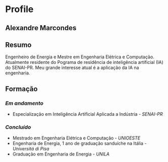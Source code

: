 # Profile
## Alexandre Marcondes

## Resumo
Engenheiro de Energia e Mestre em Engenharia Elétrica e Computação.
Atualmente residente do Pograma de residência de inteligência artificial (IA) do SENAI-PR.
Meu grande interesse atual é a aplicação da IA na engenharia.

## Formação
### _Em andamento_
* Especialização em Inteligência Artificial Aplicada a Indústria - _SENAI-PR_
### _Concluído_
* Mestrado em Engenharia Elétrica e Computação - _UNIOESTE_
* Engenharia de Energia, 1 ano de graduação sanduíche na Itália - _Universitá di Pisa_
* Graduação em Engenharia de Energia - _UNILA_
